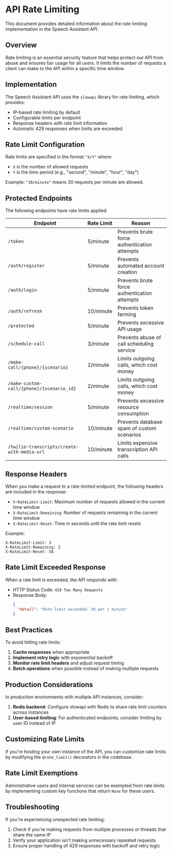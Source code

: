# API Rate Limiting

This document provides detailed information about the rate limiting implementation in the Speech Assistant API.

## Overview

Rate limiting is an essential security feature that helps protect our API from abuse and ensures fair usage for all users. It limits the number of requests a client can make to the API within a specific time window.

## Implementation

The Speech Assistant API uses the `slowapi` library for rate limiting, which provides:

- IP-based rate limiting by default
- Configurable limits per endpoint
- Response headers with rate limit information
- Automatic 429 responses when limits are exceeded

## Rate Limit Configuration

Rate limits are specified in the format `"X/Y"` where:

- `X` is the number of allowed requests
- `Y` is the time period (e.g., "second", "minute", "hour", "day")

Example: `"30/minute"` means 30 requests per minute are allowed.

## Protected Endpoints

The following endpoints have rate limits applied:

| Endpoint                                    | Rate Limit | Reason                                       |
| ------------------------------------------- | ---------- | -------------------------------------------- |
| `/token`                                    | 5/minute   | Prevents brute force authentication attempts |
| `/auth/register`                            | 5/minute   | Prevents automated account creation          |
| `/auth/login`                               | 5/minute   | Prevents brute force authentication attempts |
| `/auth/refresh`                             | 10/minute  | Prevents token farming                       |
| `/protected`                                | 5/minute   | Prevents excessive API usage                 |
| `/schedule-call`                            | 3/minute   | Prevents abuse of call scheduling service    |
| `/make-call/{phone}/{scenario}`             | 2/minute   | Limits outgoing calls, which cost money      |
| `/make-custom-call/{phone}/{scenario_id}`   | 2/minute   | Limits outgoing calls, which cost money      |
| `/realtime/session`                         | 5/minute   | Prevents excessive resource consumption      |
| `/realtime/custom-scenario`                 | 10/minute  | Prevents database spam of custom scenarios   |
| `/twilio-transcripts/create-with-media-url` | 10/minute  | Limits expensive transcription API calls     |

## Response Headers

When you make a request to a rate-limited endpoint, the following headers are included in the response:

- `X-RateLimit-Limit`: Maximum number of requests allowed in the current time window
- `X-RateLimit-Remaining`: Number of requests remaining in the current time window
- `X-RateLimit-Reset`: Time in seconds until the rate limit resets

Example:

```
X-RateLimit-Limit: 3
X-RateLimit-Remaining: 2
X-RateLimit-Reset: 58
```

## Rate Limit Exceeded Response

When a rate limit is exceeded, the API responds with:

- HTTP Status Code: `429 Too Many Requests`
- Response Body:
  ```json
  {
    "detail": "Rate limit exceeded: 30 per 1 minute"
  }
  ```

## Best Practices

To avoid hitting rate limits:

1. **Cache responses** when appropriate
2. **Implement retry logic** with exponential backoff
3. **Monitor rate limit headers** and adjust request timing
4. **Batch operations** when possible instead of making multiple requests

## Production Considerations

In production environments with multiple API instances, consider:

1. **Redis backend**: Configure slowapi with Redis to share rate limit counters across instances
2. **User-based limiting**: For authenticated endpoints, consider limiting by user ID instead of IP

## Customizing Rate Limits

If you're hosting your own instance of the API, you can customize rate limits by modifying the `@rate_limit()` decorators in the codebase.

## Rate Limit Exemptions

Administrative users and internal services can be exempted from rate limits by implementing custom key functions that return `None` for these users.

## Troubleshooting

If you're experiencing unexpected rate limiting:

1. Check if you're making requests from multiple processes or threads that share the same IP
2. Verify your application isn't making unnecessary repeated requests
3. Ensure proper handling of 429 responses with backoff and retry logic

